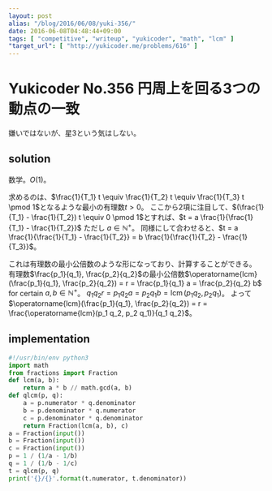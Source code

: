 ```yaml
---
layout: post
alias: "/blog/2016/06/08/yuki-356/"
date: 2016-06-08T04:48:44+09:00
tags: [ "competitive", "writeup", "yukicoder", "math", "lcm" ]
"target_url": [ "http://yukicoder.me/problems/616" ]
---
```


# Yukicoder No.356 円周上を回る3つの動点の一致

嫌いではないが、星3という気はしない。

## solution

数学。$O(1)$。

求めるのは、$\frac{1}{T_1} t \equiv \frac{1}{T_2} t \equiv \frac{1}{T_3} t \pmod 1$となるような最小の有理数$t \gt 0$。
ここから$2$項に注目して、$(\frac{1}{T_1} - \frac{1}{T_2}) t \equiv 0 \pmod 1$とすれば、$t = a \frac{1}{\frac{1}{T_1} - \frac{1}{T_2}}$ ただし $a \in \mathbb{N}^{+}$。
同様にして合わせると、$t = a \frac{1}{\frac{1}{T_1} - \frac{1}{T_2}} = b \frac{1}{\frac{1}{T_2} - \frac{1}{T_3}}$。

これは有理数の最小公倍数のような形になっており、計算することができる。
有理数$\frac{p_1}{q_1}, \frac{p_2}{q_2}$の最小公倍数$\operatorname{lcm}(\frac{p_1}{q_1}, \frac{p_2}{q_2}) = r = \frac{p_1}{q_1} a = \frac{p_2}{q_2} b$ for certain $a, b \in \mathbb{N}^{+}$。
$q_1 q_2 r = p_1 q_2 a = p_2 q_1 b = \operatorname{lcm}(p_1 q_2, p_2 q_1)$。
よって$\operatorname{lcm}(\frac{p_1}{q_1}, \frac{p_2}{q_2}) = r = \frac{\operatorname{lcm}(p_1 q_2, p_2 q_1)}{q_1 q_2}$。

## implementation

``` python
#!/usr/bin/env python3
import math
from fractions import Fraction
def lcm(a, b):
    return a * b // math.gcd(a, b)
def qlcm(p, q):
    a = p.numerator * q.denominator
    b = p.denominator * q.numerator
    c = p.denominator * q.denominator
    return Fraction(lcm(a, b), c)
a = Fraction(input())
b = Fraction(input())
c = Fraction(input())
p = 1 / (1/a - 1/b)
q = 1 / (1/b - 1/c)
t = qlcm(p, q)
print('{}/{}'.format(t.numerator, t.denominator))
```
